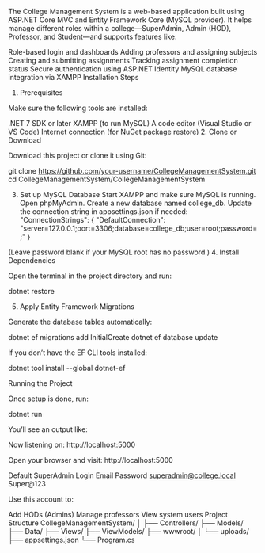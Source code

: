 The College Management System is a web-based application built using ASP.NET Core MVC and Entity Framework Core (MySQL provider).
It helps manage different roles within a college—SuperAdmin, Admin (HOD), Professor, and Student—and supports features like:

Role-based login and dashboards
Adding professors and assigning subjects
Creating and submitting assignments
Tracking assignment completion status
Secure authentication using ASP.NET Identity
MySQL database integration via XAMPP
 Installation Steps
1. Prerequisites



Make sure the following tools are installed:

.NET 7 SDK or later
XAMPP (to run MySQL)
A code editor (Visual Studio or VS Code)
Internet connection (for NuGet package restore)
2. Clone or Download



Download this project or clone it using Git:

git clone https://github.com/your-username/CollegeManagementSystem.git
cd CollegeManagementSystem/CollegeManagementSystem

3. Set up MySQL Database
Start XAMPP and make sure MySQL is running.
Open phpMyAdmin.
Create a new database named college_db.
Update the connection string in appsettings.json if needed:
"ConnectionStrings": {
  "DefaultConnection": "server=127.0.0.1;port=3306;database=college_db;user=root;password=;"
}

(Leave password blank if your MySQL root has no password.)
4. Install Dependencies



Open the terminal in the project directory and run:

dotnet restore

5. Apply Entity Framework Migrations



Generate the database tables automatically:

dotnet ef migrations add InitialCreate
dotnet ef database update




If you don’t have the EF CLI tools installed:

dotnet tool install --global dotnet-ef

 Running the Project



Once setup is done, run:

dotnet run




You’ll see an output like:

Now listening on: http://localhost:5000




Open your browser and visit:
 http://localhost:5000

 Default SuperAdmin Login
Email	Password
superadmin@college.local	Super@123



Use this account to:

Add HODs (Admins)
Manage professors
View system users
 Project Structure
CollegeManagementSystem/
│
├── Controllers/
├── Models/
├── Data/
├── Views/
├── ViewModels/
├── wwwroot/
│   └── uploads/
├── appsettings.json
└── Program.cs
